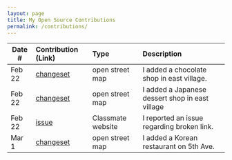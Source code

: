 ```yaml
---
layout: page
title: My Open Source Contributions
permalink: /contributions/
---
```


<!--
Type of the contribution should be "Wikipedia edit", "OpenStreet Map feature", "Documentation", "Course website", "Blog",
"Browse Add-on", etc.

The description should include a brief summary of what you did.

Replace the first row with your own contribution.

-->

| Date # | Contribution (Link)                              | Type            | Description                                     |
| ------ | :----------------------------------------------- | :-------------- | :---------------------------------------------- |
| Feb 22 | [changeset](https://www.openstreetmap.org/changeset/81355023) | open street map | I added a chocolate shop in east village.       |
| Feb 22 | [changeset](https://www.openstreetmap.org/changeset/81355273) | open street map | I added a Japanese dessert shop in east village |
| Feb 22 | [issue](https://github.com/nyu-ossd-s20/kmaraj-weekly/issues/2) | Classmate website | I reported an issue regarding broken link.
| Mar 1 | [changeset](https://www.openstreetmap.org/changeset/81653057) | open street map | I added a Korean restaurant on 5th Ave.
